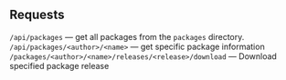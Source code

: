 ## Requests

`/api/packages` — get all packages from the `packages` directory.
`/api/packages/<author>/<name>` — get specific package information
`/packages/<author>/<name>/releases/<release>/download` — Download specified package release
